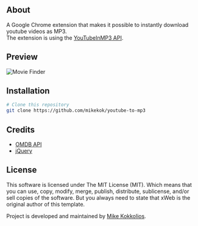 ## About
A Google Chrome extension that makes it possible to instantly download youtube videos as MP3.  
The extension is using the [YouTubeInMP3 API](http://www.youtubeinmp3.com).

## Preview
![Movie Finder](https://i.imgur.com/hKjuSh4.png "YouTube to MP3")

## Installation
``` bash
# Clone this repository
git clone https://github.com/mikekok/youtube-to-mp3
```

## Credits
* [OMDB API](http://www.youtubeinmp3.com)
* [jQuery](https://jquery.com)

## License
This software is licensed under The MIT License (MIT). Which means that you can use, copy, modify, merge, publish, distribute, sublicense, and/or sell copies of the software. But you always need to state that xWeb is the original author of this template.

Project is developed and maintained by [Mike Kokkolios](https://xweb.gr/).
